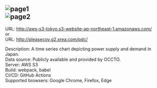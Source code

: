 ![page1](https://user-images.githubusercontent.com/42054433/132652050-cef34bf0-7228-4a53-b6b9-dba8404c4b9d.JPG)  
![page2](https://user-images.githubusercontent.com/42054433/132651939-c1bd24d9-6d05-4913-922b-ab9f23ff22d5.JPG)  
---
URL: http://aws-s3-tokyo.s3-website-ap-northeast-1.amazonaws.com/  
or  
URL: http://pleasecov.g2.xrea.com/pdc/  
  
Description: A time series chart depicting power supply and demand in Japan.  
Data source: Publicly available and provided by OCCTO.  
Server: AWS S3  
Build: webpack, babel  
CI/CD: GitHub Actions  
Supported browsers: Google Chrome, Firefox, Edge  